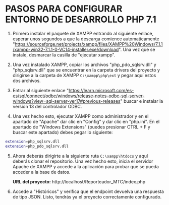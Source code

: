 # PASOS PARA CONFIGURAR ENTORNO DE DESARROLLO PHP 7.1

1. Primero instalar el paquete de XAMPP entrando al siguiente enlace, esperar unos segundos a que la descarga comience automaticamente "https://sourceforge.net/projects/xampp/files/XAMPP%20Windows/7.1.1/xampp-win32-7.1.1-0-VC14-installer.exe/download". Una vez que se instale, desmarcar la casilla de "ejecutar xampp".

2. Una vez instalado XAMPP, copiar los archivos "php_pdo_sqlsrv.dll" y "php_sqlsrv.dll" que se encuentrar en la carpeta drivers del proyecto y dirigirse a la carpeta de XAMPP `C:\xampp\php\ext` y pegar aquí estos dos archivos.

3. Entrar al siguiente enlace "https://learn.microsoft.com/es-es/sql/connect/odbc/windows/release-notes-odbc-sql-server-windows?view=sql-server-ver17#previous-releases" buscar e instalar la version 13 del controlador ODBC.

4. Una vez hecho esto, ejecutar XAMPP como administrador y en el apartado de "Apache" dar clic en "Config" y dar clic en "php.ini". En el apartado de "Windows Extensions" (puedes presionar CTRL + F y buscar este apartado) debes pegar lo siguiente:
```bash
extension=php_sqlsrv.dll
extension=php_pdo_sqlsrv.dll
```
5. Ahora deberás dirigirte a la siguiente ruta `C:\xampp\htdocs` y aquí deberás clonar el repositorio. Una vez hecho esto, inicia el servidor Apache de XAMPP y accede a la aplicación para probar que se pueda acceder a la base de datos.
   
   **URL del proyecto:** http://localhost/Reporteador_MTC/index.php

6. Accede a "Históricos" y verifica que el endpoint devuelva una respuesta de tipo JSON. Listo, tendrás ya el proyecto correctamente configurado.

